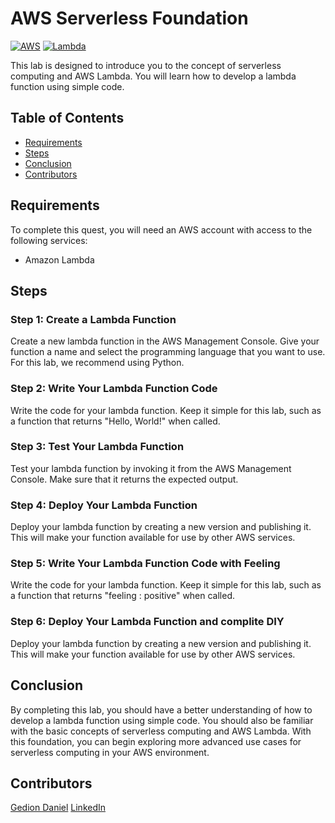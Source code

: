 
# AWS Serverless Foundation 

[![AWS](https://img.shields.io/badge/AWS-100000?style=flat&logo=amazon&logoColor=FFFFFF&labelColor=5C5C5C&color=FF7300)](https://docs.aws.amazon.com/quicksight/latest/user/signing-up.html)
[![Lambda](https://img.shields.io/badge/AWS_Lambda-100000?style=flat&logo=drone&logoColor=white&labelColor=494949&color=ED1C24)](https://aws.amazon.com/lambda/)

This lab is designed to introduce you to the concept of serverless computing and AWS Lambda. You will learn how to develop a lambda function using simple code.

## Table of Contents

- [Requirements](#requirements)
- [Steps](#Steps)
- [Conclusion](#conclusion)
- [Contributors](#contributors)


## Requirements
To complete this quest, you will need an AWS account with access to the following services:
- Amazon Lambda

## Steps
### Step 1: Create a Lambda Function
Create a new lambda function in the AWS Management Console. Give your function a name and select the programming language that you want to use. For this lab, we recommend using Python.

### Step 2: Write Your Lambda Function Code
Write the code for your lambda function. Keep it simple for this lab, such as a function that returns "Hello, World!" when called.

### Step 3: Test Your Lambda Function
Test your lambda function by invoking it from the AWS Management Console. Make sure that it returns the expected output.

### Step 4: Deploy Your Lambda Function
Deploy your lambda function by creating a new version and publishing it. This will make your function available for use by other AWS services.

### Step 5:  Write Your Lambda Function Code with Feeling
Write the code for your lambda function. Keep it simple for this lab, such as a function that returns "feeling : positive" when called.

### Step 6: Deploy Your Lambda Function and complite DIY
Deploy your lambda function by creating a new version and publishing it. This will make your function available for use by other AWS services.

## Conclusion
By completing this lab, you should have a better understanding of how to develop a lambda function using simple code. You should also be familiar with the basic concepts of serverless computing and AWS Lambda. With this foundation, you can begin exploring more advanced use cases for serverless computing in your AWS environment.

## Contributors

[Gedion Daniel](https://gediondaniel.dev/)
[LinkedIn](https://www.linkedin.com/in/gedion-daniel-760ba6280/)
